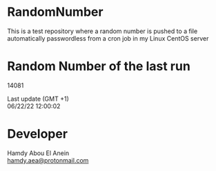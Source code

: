 # RandomNumber    
This is a test repository where a random number is pushed to a file automatically passwordless from a cron job in my Linux CentOS server    
# Random Number of the last run   
14081
      
Last update (GMT +1)    
06/22/22 12:00:02
# Developer    
Hamdy Abou El Anein   
hamdy.aea@protonmail.com

